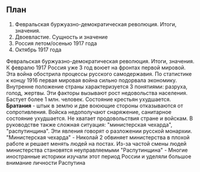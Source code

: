 ## План
1. Февральская буржуазно-демократическая революция. Итоги, значения.
2. Двоевластие. Сущность и значение
3. Россия летом/осенью 1917 года
4. Октябрь 1917 года

Февральская буржуазно-демократическая революция. Итоги, значения.
К февралю 1917 Россия уже 3 год воюет на фронтах первой мировой. Эта война обострила процессы русского самодержавия. По статистике к концу 1916 первая мировая война сильно подорвала экономику. Внутренне положение страны характеризуется 3 понятиями: разруха, голод, жертвы. Эти факторы вызывают рост недовольства населения. Бастует более 1 млн. человек. Состояние крестьян ухудшается. **Братания** - штык в землю и две воюющие стороны отказываются от сопротивления. Войска недополучают снаряжение, санитарное состояние ухудшается. Не хватает продовольствия стране и войскам. В руководстве также сложная ситуация: "министерская чехарда", "распутинщина". Эти явления говорят о разложении русской монархии. 
"Министерская чехарда" - Николай 2 обвиняет министерства в плохой работе и решает менять людей на постах. Из-за частой смены людей министерства становятся неуправляемыми
"Распутинщина" - Многие иностранные историки изучали этот период России и уделяли большое внимание личности Распутина